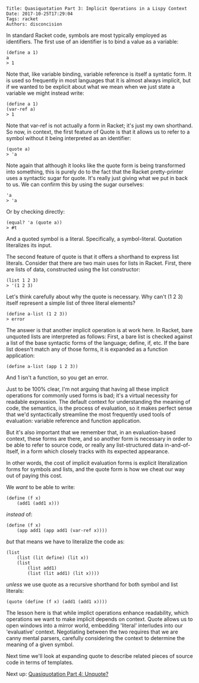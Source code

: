    Title: Quasiquotation Part 3: Implicit Operations in a Lispy Context
    Date: 2017-10-25T17:29:04
    Tags: racket
    Authors: disconcision


In standard Racket code, symbols are most typically employed as identifiers. The first use of an identifier is to bind a value as a variable:

```racket
(define a 1)
a
> 1
```

Note that, like variable binding, variable reference is itself a syntatic form. It is used so frequently in most languages that it is almost always implicit, but if we wanted to be explicit about what we mean when we just state a variable we might instead write:

```racket
(define a 1)
(var-ref a)
> 1
```

Note that var-ref is not actually a form in Racket; it's just my own shorthand. So now, in context, the first feature of Quote is that it allows us to refer to a symbol without it being interpreted as an identifier:

```racket
(quote a)
> 'a
```

Note again that although it looks like the quote form is being transformed into something, this is purely do to the fact that the Racket pretty-printer uses a syntactic sugar for quote. It's really just giving what we put in back to us. We can confirm this by using the sugar ourselves:

```racket
'a
> 'a
```

Or by checking directly:

```racket
(equal? 'a (quote a))
> #t
```

And a quoted symbol is a literal. Specifically, a symbol-literal. Quotation literalizes its input.

The second feature of quote is that it offers a shorthand to express list literals. Consider that there are two main uses for lists in Racket. First, there are lists of data, constructed using the list constructor:

```racket
(list 1 2 3)
> '(1 2 3)
```

Let's think carefully about why the quote is necessary. Why can't (1 2 3) itself represent a simple list of three literal elements?

```racket
(define a-list (1 2 3))
> error
```

The answer is that another implicit operation is at work here. In Racket, bare unquoted lists are interpreted as follows: First, a bare list is checked against a list of the base syntactic forms of the language; define, if, etc. If the bare list doesn't match any of those forms, it is expanded as a function application:

```racket
(define a-list (app 1 2 3))
```

And 1 isn't a function, so you get an error.

Just to be 100% clear, I'm not arguing that having all these implicit operations for commonly used forms is bad; it's a virtual necessity for readable expression. The default context for understanding the meaning of code, the semantics, is the process of evaluation, so it makes perfect sense that we'd syntactically streamline the most frequently used tools of evaluation: variable reference and function application.

But it's also important that we remember that, in an evaluation-based context, these forms are there, and so another form is necessary in order to be able to refer to source code, or really any list-structured data in-and-of-itself, in a form which closely tracks with its expected appearance.

In other words, the cost of implicit evaluation forms is explicit literalization forms for symbols and lists, and the quote form is how we cheat our way out of paying this cost.

We *want* to be able to write:

```racket
(define (f x)
    (add1 (add1 x)))
```

*instead* of:

```racket
(define (f x)
    (app add1 (app add1 (var-ref x))))
```

*but* that means we have to literalize the code as:

```racket
(list
    (list (lit define) (lit x))
    (list
        (list add1)
        (list (lit add1) (lit x))))
```

*unless* we use quote as a recursive shorthand for both symbol and list literals:

```racket
(quote (define (f x) (add1 (add1 x))))
```

The lesson here is that while implict operations enhance readability, which operations we want to make implicit depends on context. Quote allows us to open windows into a mirror world, embedding 'literal' interludes into our 'evaluative' context. Negotiating between the two requires that we are canny mental parsers, carefully considering the context to determine the meaning of a given symbol.


Next time we'll look at expanding quote to describe related pieces of source code in terms of templates.

Next up: [Quasiquotation Part 4: Unquote?](2017/10/quasiquotation-part-4-unquote.html)

